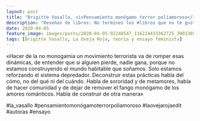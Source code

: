 ```yaml
---
layout: post
title: "Brigitte Vasallo, <i>Pensamiento monógamo terror poliamoroso</i>"
description: "Reseñas de libros: No termines los #libros que no te gustan. I els #llibres que t'agraden llegeix-los tants cops com calgui."
date: 2020-04-05
feature_image: images/posts/2020-04-05-92248547_116224433362725_3001369606233000385_n_18032076484254700.jpg
tags: [Brigitte Vasallo, La Oveja Roja, teoría y ensayo feminista]
---
```


«Hacer de la no monogamia un movimiento terrorista va de romper esas dinámicas, de entender que si alguien pierde, nadie gana, porque no estamos construyendo el mundo habitable que soñamos. Solo estamos reforzando el sistema depredador. Deconstruir estas prácticas habla del cómo, no del qué ni del cuándo. Habla de sororidad y de metamores, habla de hacer comunidad y de dejar de remover el fango monógamo de los amores románticos. Habla de construir de otra manera»
<!--more-->

#la_vasallo #pensamientomonógamoterrorpoliamoroso #laovejarojaedit #autoras #ensayo


